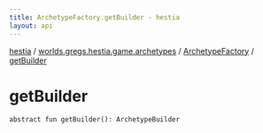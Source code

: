 ```yaml
---
title: ArchetypeFactory.getBuilder - hestia
layout: api
---
```


<div class='api-docs-breadcrumbs'><a href="../../index.html">hestia</a> / <a href="../index.html">worlds.gregs.hestia.game.archetypes</a> / <a href="index.html">ArchetypeFactory</a> / <a href="./get-builder.html">getBuilder</a></div>

# getBuilder

<div class="signature"><code><span class="keyword">abstract</span> <span class="keyword">fun </span><span class="identifier">getBuilder</span><span class="symbol">(</span><span class="symbol">)</span><span class="symbol">: </span><span class="identifier">ArchetypeBuilder</span></code></div>
